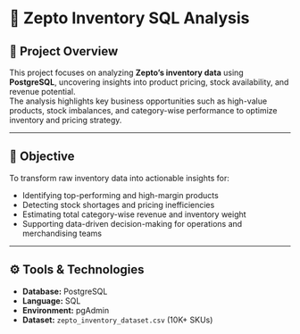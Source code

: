 # 🛒 Zepto Inventory SQL Analysis

## 📍 Project Overview
This project focuses on analyzing **Zepto’s inventory data** using **PostgreSQL**, uncovering insights into product pricing, stock availability, and revenue potential.  
The analysis highlights key business opportunities such as high-value products, stock imbalances, and category-wise performance to optimize inventory and pricing strategy.

---

## 🎯 Objective
To transform raw inventory data into actionable insights for:
- Identifying top-performing and high-margin products  
- Detecting stock shortages and pricing inefficiencies  
- Estimating total category-wise revenue and inventory weight  
- Supporting data-driven decision-making for operations and merchandising teams  

---

## ⚙️ Tools & Technologies
- **Database:** PostgreSQL  
- **Language:** SQL  
- **Environment:** pgAdmin   
- **Dataset:** `zepto_inventory_dataset.csv` (10K+ SKUs)  


